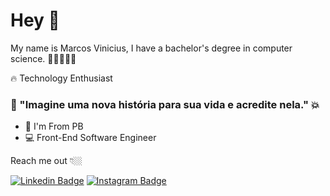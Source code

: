 
<!--
**markinascimento/markinascimento** is a ✨ _special_ ✨ repository because its `README.md` (this file) appears on your GitHub profile.

Here are some ideas to get you started:

- 🔭 I’m currently working on ...
- 🌱 I’m currently learning ...
- 👯 I’m looking to collaborate on ...
- 🤔 I’m looking for help with ...
- 💬 Ask me about ...
- 📫 How to reach me: ...
- 😄 Pronouns: ...
- ⚡ Fun fact: ...
-->

# Hey 👋 

My name is Marcos Vinicius, I have a bachelor's degree in computer science. 👨🏻‍💻🇧🇷

🔥 Technology Enthusiast

### 🤟 "Imagine uma nova história para sua vida e acredite nela." 💥

- 📍  I'm From PB
- 💻 Front-End Software Engineer

Reach me out 👇🏼

 [![Linkedin Badge](https://img.shields.io/badge/-LinkedIn-blue?style=flat-square&logo=Linkedin&logoColor=white&link=https://www.linkedin.com/in/marcoss-vinicius/)](https://www.linkedin.com/in/marcoss-vinicius/) [![Instagram Badge](https://img.shields.io/badge/-Instagram-violet?style=flat-square&logo=Instagram&logoColor=white&link=https://www.instagram.com/markin_nascimentoo/)](https://www.instagram.com/markin_nascimentoo/) 
